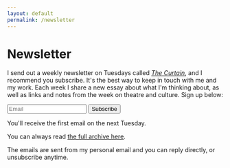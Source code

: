 ```yaml
---
layout: default
permalink: /newsletter
---
```


<h1 class="f3-ns f2 lh-title ttu tracked">Newsletter</h1>

I send out a weekly newsletter on Tuesdays called *[The Curtain](http://guscuddy.substack.com)*, and I recommend you subscribe. It's the best way to keep in touch with me and my work. Each week I share a new essay about what I'm thinking about, as well as links and notes from the week on theatre and culture. Sign up below:

<!-- <div class="tc center">
<iframe width="480" height="320" src="https://guscuddy.substack.com/embed" frameborder="0" scrolling="no"></iframe>
</div> -->



<div class="form-container pv2">

<form name="submit-to-google-sheet" class="mw7">
  <div class="cf">
  <input class="f6 f5-l input-reset bn fl black bg-white pa3 lh-solid w-100 w-75-m w-80-l br2-ns br--left-ns" name="email" type="email" placeholder="Email" required>
  <button type="submit" class="f6 f5-l button-reset fl pv3 tc bn bg-animate bg-black hover-bg-red white pointer w-100 w-25-m w-20-l br2-ns br--right-ns dim">Subscribe</button>
  </div>
</form>

<p class="js-success-message is-hidden" style="display: none; color:green;">Success! You will receive your first email this Tuesday.</p>
<p class="js-error-message is-hidden" style="display: none;">Error!</p>

</div>

<script>
  const scriptURL = 'https://script.google.com/macros/s/AKfycbztKAnb0jXzNot8bvrAIhzCCTS5A_AuOq-1djh4gYd4i-8s2Ak/exec'
  const form = document.forms['submit-to-google-sheet']
  const successMessage = document.querySelector('.js-success-message')
  const errorMessage = document.querySelector('.js-error-message')

  form.addEventListener('submit', e => {
    e.preventDefault()
    fetch(scriptURL, { method: 'POST', body: new FormData(form)})
      .then(response => showSuccessMessage(response))
      .catch(error => showErrorMessage(error))
  })

  function showSuccessMessage (response) {
    console.log('Success!', response)
    setTimeout(() => {
      successMessage.style.display = "block";
    }, 500)
  }

  function showErrorMessage (error) {
    console.error('Error!', error.message)
    setTimeout(() => {
      errorMessage.style.display = "block";
    }, 500)
  }

</script>

You'll receive the first email on the next Tuesday.

You can always read [the full archive here](https://guscuddy.substack.com/archive).

The emails are sent from my personal email and you can reply directly, or unsubscribe anytime.
